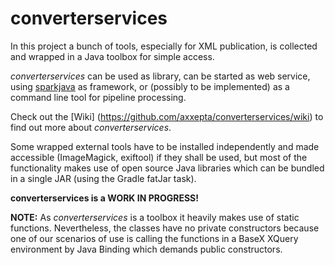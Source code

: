 # converterservices

In this project a bunch of tools, especially for XML publication, is collected and wrapped in a Java toolbox for simple access.

*converterservices* can be used as library, can be started as web service, using [sparkjava](http://sparkjava.com/) as framework,
or (possibly to be implemented) as a command line tool for pipeline processing.

Check out the [Wiki] (https://github.com/axxepta/converterservices/wiki) to find out more about *converterservices*.

Some wrapped external tools have to be installed independently and made accessible (ImageMagick, exiftool) if they shall be used,
but most of the functionality makes use of open source Java libraries which can be bundled in a single JAR (using the Gradle fatJar task).

**converterservices is a WORK IN PROGRESS!**

**NOTE:** As *converterservices* is a toolbox it heavily makes use of static functions.
Nevertheless, the classes have no private constructors because one of our scenarios of use is calling the functions in a BaseX XQuery
environment by Java Binding which demands public constructors.